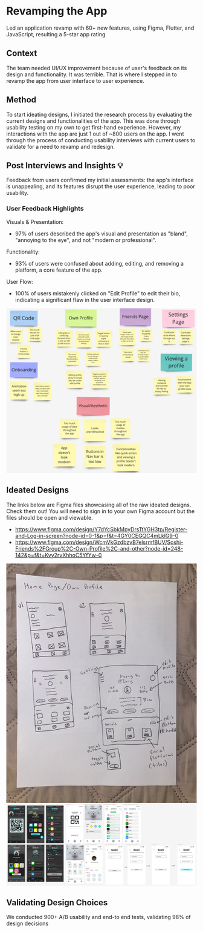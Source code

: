 # Revamping the App 
Led an application revamp with 60+ new features, using Figma, Flutter, and JavaScript, resulting a 5-star app rating 

## Context 
The team needed UI/UX improvement because of user's feedback on its design and functionality. It was terrible. That is where I stepped in to revamp the app from user interface to user experience. 

## Method 
To start ideating designs, I initiated the research process by evaluating the current designs and functionalities of the app. This was done through usability testing on my own to get first-hand experience. However, my interactions with the app are just 1 out of ~800 users on the app. I went through the process of conducting usability interviews with current users to validate for a need to revamp and redesign. 

## Post Interviews and Insights :bulb: 
Feedback from users confirmed my initial assessments: the app's interface is unappealing, and its features disrupt the user experience, leading to poor usability. 

### User Feedback Highlights 

Visuals & Presentation: 

- 97% of users described the app's visual and presentation as "bland", "annoying to the eye", and not "modern or professional". 

Functionality: 

- 93% of users were confused about adding, editing, and removing a platform, a core feature of the app. 

User Flow: 

- 100% of users mistakenly clicked on "Edit Profile" to edit their bio, indicating a significant flaw in the user interface design.
  
![my image](https://github.com/dvu28/soshi/blob/48c11eaea3c73d4820c49abd778711b02b121059/Screenshot%202025-01-03%20021729.png)

## Ideated Designs 
The links below are Figma files showcasing all of the raw ideated designs. Check them out! You will need to sign in to your own Figma account but the files should be open and viewable. 

- https://www.figma.com/design/Y7dYcSbkMpyDrsTtYGH3tp/Register-and-Log-in-screen?node-id=0-1&p=f&t=4GY0CEGQC4mLklG9-0 
- https://www.figma.com/design/WcmVkGzdbzvB7elsrmfBUV/Soshi-Friends%2FGroup%2C-Own-Profile%2C-and-other?node-id=248-142&p=f&t=Kvy2rvXhhoC5YfYw-0 

![my image](https://github.com/dvu28/soshi/blob/f3ad77881622e4ca4e33cd8bab5fdf6d1b204db9/IMG_1528%202.png)
![my image](https://github.com/dvu28/soshi/blob/dbcb3b4b3311a006569785815ca3f2c6a967c135/Screenshot%202025-01-03%20030934.png)

## Validating Design Choices 
We conducted 900+ A/B usability and end-to end tests, validating 98% of design decisions 
 
